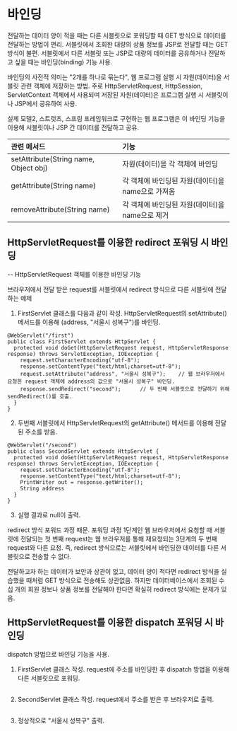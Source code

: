 # 바인딩
전달하는 데이터 양이 적을 때는 다른 서블릿으로 포워딩할 때 GET 방식으로 데이터를 전달하는 방법이 편리.
서블릿에서 조회한 대량의 상품 정보를 JSP로 전달할 때는 GET 방식이 불편. 서블릿에서 다른 서블릿 또는 JSP로 대량의 데이터를 공유하거나 전달하고 싶을 때는 바인딩(binding) 기능 사용.

바인딩의 사전적 의미는 "2개를 하나로 묶는다", 웹 프로그램 실행 시 자원(데이터)을 서블릿 관련 객체에 저장하는 방법.
주로 HttpServletRequest, HttpSession, ServletContext 객체에서 사용되며 저장된 자원(데이터)은 프로그램 실행 시 서블릿이나 JSP에서 공유하여 사용.
  
실제 모델2, 스트럿츠, 스프링 프레임워크로 구현하는 웹 프로그램은 이 바인딩 기능을 이용해 서블릿이나 JSP 간 데이터를 전달하고 공유.

|관련 메서드|기능|
|:--|:--|
|setAttribute(String name, Object obj)|자원(데이터)을 각 객체에 바인딩|
|getAttribute(String name)|각 객체에 바인딩된 자원(데이터)을 name으로 가져옴|
|removeAttribute(String name)|각 객체에 바인딩된 자원(데이터)을 name으로 제거|

## HttpServletRequest를 이용한 redirect 포워딩 시 바인딩
-- HttpServletRequest 객체를 이용한 바인딩 기능

브라우저에서 전달 받은 request를 서블릿에서 redirect 방식으로 다른 서블릿에 전달하는 예제
1. FirstServlet 클래스를 다음과 같이 작성. HttpServletRequest의 setAttribute() 메서드를 이용해 (address, "서울시 성복구")를 바인딩.
```
@WebServlet("/first")
public class FirstServlet extends HttpServlet {
  protected void doGet(HttpServletRequest request, HttpServletResponse response) throws ServletException, IOException {
    request.setCharacterEncoding("utf-8");
    response.setContentType("text/html;charset=utf-8");
    request.setAttribute("address", "서울시 성복구");    // 웹 브라우저에서 요청한 request 객체에 address의 값으로 "서울시 성복구" 바인딩.
    response.sendRedirect("second");      // 두 번째 서블릿으로 전달하기 위해 sendRedirect()를 호출.
  }
}
```

2. 두번째 서블릿에서 HttpServletRequest의 getAttribute() 메서드를 이용해 전달된 주소를 받음.
```
@WebServlet("/second")
public class SecondServlet extends HttpServlet {
  protected void doGet(HttpServletRequest request, HttpServletResponse response) throws ServletException, IOException {
    request.setCharacterEncoding("utf-8");
    response.setContentType("text/html;charset=utf-8");
    PrintWriter out = response.getWriter();
    String address
  }
}
```

3. 실행 결과로 null이 출력.

redirect 방식 포워드 과정 때문. 포워딩 과정 1단계인 웹 브라우저에서 요청할 때 서블릿에 전달되는 첫 번째 request는 웹 브라우저를 통해 재요청되는 3단계의 두 번째 request와 다른 요청. 즉, redirect 방식으로는 서블릿에서 바인딩한 데이터를 다른 서블릿으로 전송할 수 없다.
  
전달하고자 하는 데이터가 보안과 상관이 없고, 데이터 양이 적다면 redirect 방식을 실습했을 때처럼 GET 방식으로 전송해도 상관없음. 하지만 데이터베이스에서 조회된 수십 개의 회원 정보나 상품 정보를 전달해야 한다면 확실히 redirect 방식에는 문제가 있음.

## HttpServletRequest를 이용한 dispatch 포워딩 시 바인딩
dispatch 방법으로 바인딩 기능을 사용.
1. FirstServlet 클래스 작성. request에 주소를 바인딩한 후 dispatch 방법을 이용해 다른 서블릿으로 포워딩.
```

```

2. SecondServlet 클래스 작성. request에서 주소를 받은 후 브라우저로 출력.
```

```

3. 정상적으로 "서울시 성복구" 출력.
